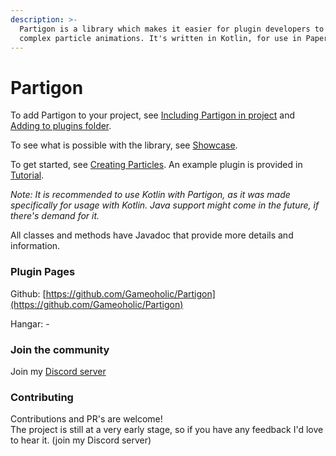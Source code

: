 ```yaml
---
description: >-
  Partigon is a library which makes it easier for plugin developers to create
  complex particle animations. It's written in Kotlin, for use in Paper plugins.
---
```


# Partigon

To add Partigon to your project, see [Including Partigon in project](partigon/including-partigon-in-project.md) and [Adding to plugins folder](partigon/adding-to-plugins-folder.md).

To see what is possible with the library, see [Showcase](showcase.md).

To get started, see [Creating Particles](broken-reference). An example plugin is provided in [Tutorial](tutorial.md).

_Note: It is recommended to use Kotlin with Partigon, as it was made specifically for usage with Kotlin. Java support might come in the future, if there's demand for it._

All classes and methods have Javadoc that provide more details and information.



### Plugin Pages

Github: [https://github.com/Gameoholic/Partigon](https://github.com/Gameoholic/Partigon)

Hangar: -

### Join the community

Join my [Discord server](https://discord.gameoholic.xyz/)

### Contributing

Contributions and PR's are welcome!\
The project is still at a very early stage, so if you have any feedback I'd love to hear it. (join my Discord server)
